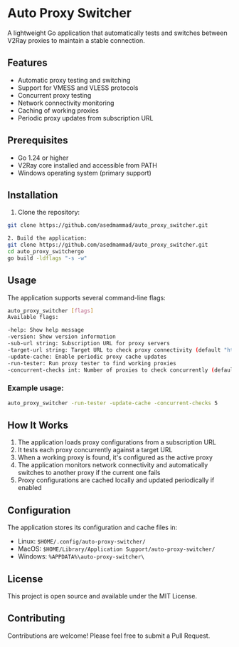# Auto Proxy Switcher

A lightweight Go application that automatically tests and switches between V2Ray proxies to maintain a stable connection.

## Features

- Automatic proxy testing and switching
- Support for VMESS and VLESS protocols
- Concurrent proxy testing
- Network connectivity monitoring
- Caching of working proxies
- Periodic proxy updates from subscription URL

## Prerequisites

- Go 1.24 or higher
- V2Ray core installed and accessible from PATH
- Windows operating system (primary support)

## Installation

1. Clone the repository:
```bash
git clone https://github.com/asedmammad/auto_proxy_switcher.git

2. Build the application:
git clone https://github.com/asedmammad/auto_proxy_switcher.git
cd auto_proxy_switchergo
go build -ldflags "-s -w"
``` 
## Usage
The application supports several command-line flags:

```bash
auto_proxy_switcher [flags]
Available flags:

-help: Show help message
-version: Show version information
-sub-url string: Subscription URL for proxy servers
-target-url string: Target URL to check proxy connectivity (default "https://google.com")
-update-cache: Enable periodic proxy cache updates
-run-tester: Run proxy tester to find working proxies
-concurrent-checks int: Number of proxies to check concurrently (default 3)
```

### Example usage:

```bash
auto_proxy_switcher -run-tester -update-cache -concurrent-checks 5
```

## How It Works
1. The application loads proxy configurations from a subscription URL
2. It tests each proxy concurrently against a target URL
3. When a working proxy is found, it's configured as the active proxy
4. The application monitors network connectivity and automatically switches to another proxy if the current one fails
5. Proxy configurations are cached locally and updated periodically if enabled

## Configuration
The application stores its configuration and cache files in:

- Linux: `$HOME/.config/auto-proxy-switcher/`
- MacOS: `$HOME/Library/Application Support/auto-proxy-switcher/`
- Windows: `%APPDATA%\auto-proxy-switcher\`

## License
This project is open source and available under the MIT License.

## Contributing
Contributions are welcome! Please feel free to submit a Pull Request.
